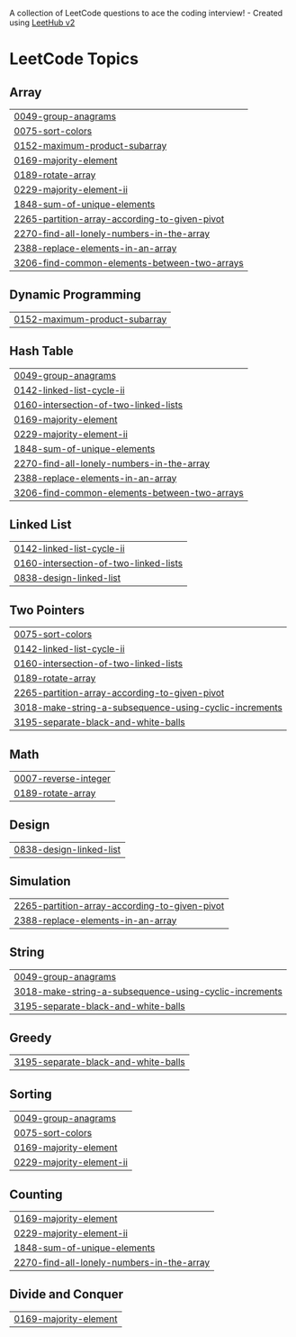 A collection of LeetCode questions to ace the coding interview! - Created using [LeetHub v2](https://github.com/arunbhardwaj/LeetHub-2.0)
<!---LeetCode Topics Start-->
# LeetCode Topics
## Array
|  |
| ------- |
| [0049-group-anagrams](https://github.com/RathinakumarSundarajan/leetcode/tree/master/0049-group-anagrams) |
| [0075-sort-colors](https://github.com/RathinakumarSundarajan/leetcode/tree/master/0075-sort-colors) |
| [0152-maximum-product-subarray](https://github.com/RathinakumarSundarajan/leetcode/tree/master/0152-maximum-product-subarray) |
| [0169-majority-element](https://github.com/RathinakumarSundarajan/leetcode/tree/master/0169-majority-element) |
| [0189-rotate-array](https://github.com/RathinakumarSundarajan/leetcode/tree/master/0189-rotate-array) |
| [0229-majority-element-ii](https://github.com/RathinakumarSundarajan/leetcode/tree/master/0229-majority-element-ii) |
| [1848-sum-of-unique-elements](https://github.com/RathinakumarSundarajan/leetcode/tree/master/1848-sum-of-unique-elements) |
| [2265-partition-array-according-to-given-pivot](https://github.com/RathinakumarSundarajan/leetcode/tree/master/2265-partition-array-according-to-given-pivot) |
| [2270-find-all-lonely-numbers-in-the-array](https://github.com/RathinakumarSundarajan/leetcode/tree/master/2270-find-all-lonely-numbers-in-the-array) |
| [2388-replace-elements-in-an-array](https://github.com/RathinakumarSundarajan/leetcode/tree/master/2388-replace-elements-in-an-array) |
| [3206-find-common-elements-between-two-arrays](https://github.com/RathinakumarSundarajan/leetcode/tree/master/3206-find-common-elements-between-two-arrays) |
## Dynamic Programming
|  |
| ------- |
| [0152-maximum-product-subarray](https://github.com/RathinakumarSundarajan/leetcode/tree/master/0152-maximum-product-subarray) |
## Hash Table
|  |
| ------- |
| [0049-group-anagrams](https://github.com/RathinakumarSundarajan/leetcode/tree/master/0049-group-anagrams) |
| [0142-linked-list-cycle-ii](https://github.com/RathinakumarSundarajan/leetcode/tree/master/0142-linked-list-cycle-ii) |
| [0160-intersection-of-two-linked-lists](https://github.com/RathinakumarSundarajan/leetcode/tree/master/0160-intersection-of-two-linked-lists) |
| [0169-majority-element](https://github.com/RathinakumarSundarajan/leetcode/tree/master/0169-majority-element) |
| [0229-majority-element-ii](https://github.com/RathinakumarSundarajan/leetcode/tree/master/0229-majority-element-ii) |
| [1848-sum-of-unique-elements](https://github.com/RathinakumarSundarajan/leetcode/tree/master/1848-sum-of-unique-elements) |
| [2270-find-all-lonely-numbers-in-the-array](https://github.com/RathinakumarSundarajan/leetcode/tree/master/2270-find-all-lonely-numbers-in-the-array) |
| [2388-replace-elements-in-an-array](https://github.com/RathinakumarSundarajan/leetcode/tree/master/2388-replace-elements-in-an-array) |
| [3206-find-common-elements-between-two-arrays](https://github.com/RathinakumarSundarajan/leetcode/tree/master/3206-find-common-elements-between-two-arrays) |
## Linked List
|  |
| ------- |
| [0142-linked-list-cycle-ii](https://github.com/RathinakumarSundarajan/leetcode/tree/master/0142-linked-list-cycle-ii) |
| [0160-intersection-of-two-linked-lists](https://github.com/RathinakumarSundarajan/leetcode/tree/master/0160-intersection-of-two-linked-lists) |
| [0838-design-linked-list](https://github.com/RathinakumarSundarajan/leetcode/tree/master/0838-design-linked-list) |
## Two Pointers
|  |
| ------- |
| [0075-sort-colors](https://github.com/RathinakumarSundarajan/leetcode/tree/master/0075-sort-colors) |
| [0142-linked-list-cycle-ii](https://github.com/RathinakumarSundarajan/leetcode/tree/master/0142-linked-list-cycle-ii) |
| [0160-intersection-of-two-linked-lists](https://github.com/RathinakumarSundarajan/leetcode/tree/master/0160-intersection-of-two-linked-lists) |
| [0189-rotate-array](https://github.com/RathinakumarSundarajan/leetcode/tree/master/0189-rotate-array) |
| [2265-partition-array-according-to-given-pivot](https://github.com/RathinakumarSundarajan/leetcode/tree/master/2265-partition-array-according-to-given-pivot) |
| [3018-make-string-a-subsequence-using-cyclic-increments](https://github.com/RathinakumarSundarajan/leetcode/tree/master/3018-make-string-a-subsequence-using-cyclic-increments) |
| [3195-separate-black-and-white-balls](https://github.com/RathinakumarSundarajan/leetcode/tree/master/3195-separate-black-and-white-balls) |
## Math
|  |
| ------- |
| [0007-reverse-integer](https://github.com/RathinakumarSundarajan/leetcode/tree/master/0007-reverse-integer) |
| [0189-rotate-array](https://github.com/RathinakumarSundarajan/leetcode/tree/master/0189-rotate-array) |
## Design
|  |
| ------- |
| [0838-design-linked-list](https://github.com/RathinakumarSundarajan/leetcode/tree/master/0838-design-linked-list) |
## Simulation
|  |
| ------- |
| [2265-partition-array-according-to-given-pivot](https://github.com/RathinakumarSundarajan/leetcode/tree/master/2265-partition-array-according-to-given-pivot) |
| [2388-replace-elements-in-an-array](https://github.com/RathinakumarSundarajan/leetcode/tree/master/2388-replace-elements-in-an-array) |
## String
|  |
| ------- |
| [0049-group-anagrams](https://github.com/RathinakumarSundarajan/leetcode/tree/master/0049-group-anagrams) |
| [3018-make-string-a-subsequence-using-cyclic-increments](https://github.com/RathinakumarSundarajan/leetcode/tree/master/3018-make-string-a-subsequence-using-cyclic-increments) |
| [3195-separate-black-and-white-balls](https://github.com/RathinakumarSundarajan/leetcode/tree/master/3195-separate-black-and-white-balls) |
## Greedy
|  |
| ------- |
| [3195-separate-black-and-white-balls](https://github.com/RathinakumarSundarajan/leetcode/tree/master/3195-separate-black-and-white-balls) |
## Sorting
|  |
| ------- |
| [0049-group-anagrams](https://github.com/RathinakumarSundarajan/leetcode/tree/master/0049-group-anagrams) |
| [0075-sort-colors](https://github.com/RathinakumarSundarajan/leetcode/tree/master/0075-sort-colors) |
| [0169-majority-element](https://github.com/RathinakumarSundarajan/leetcode/tree/master/0169-majority-element) |
| [0229-majority-element-ii](https://github.com/RathinakumarSundarajan/leetcode/tree/master/0229-majority-element-ii) |
## Counting
|  |
| ------- |
| [0169-majority-element](https://github.com/RathinakumarSundarajan/leetcode/tree/master/0169-majority-element) |
| [0229-majority-element-ii](https://github.com/RathinakumarSundarajan/leetcode/tree/master/0229-majority-element-ii) |
| [1848-sum-of-unique-elements](https://github.com/RathinakumarSundarajan/leetcode/tree/master/1848-sum-of-unique-elements) |
| [2270-find-all-lonely-numbers-in-the-array](https://github.com/RathinakumarSundarajan/leetcode/tree/master/2270-find-all-lonely-numbers-in-the-array) |
## Divide and Conquer
|  |
| ------- |
| [0169-majority-element](https://github.com/RathinakumarSundarajan/leetcode/tree/master/0169-majority-element) |
<!---LeetCode Topics End-->